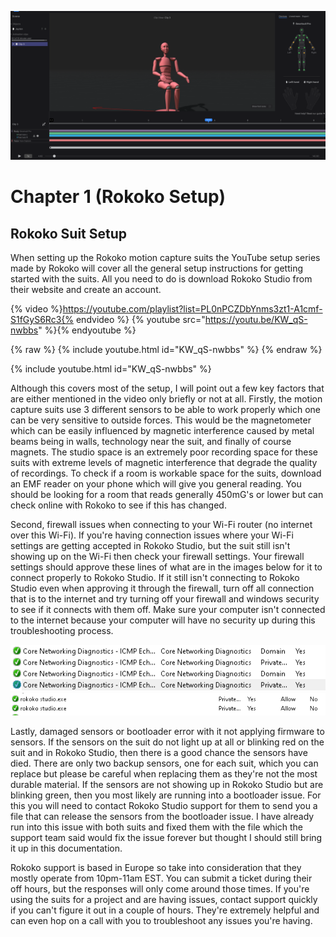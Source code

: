 ![Rokoko Scene](/assets/rokoko_chap1.png)

# Chapter 1 (Rokoko Setup)

## Rokoko Suit Setup

When setting up the Rokoko motion capture suits the YouTube setup series made by Rokoko will cover all the general setup instructions for getting started with the suits. All you need to do is download Rokoko Studio from their website and create an account. 


{% video %}https://youtube.com/playlist?list=PL0nPCZDbYnms3zt1-A1cmf-S1fGyS6Rc3{% endvideo %}
{% youtube src="https://youtu.be/KW_qS-nwbbs" %}{% endyoutube %}

{% raw %} {% include youtube.html id="KW_qS-nwbbs" %} {% endraw %}

 {% include youtube.html id="KW_qS-nwbbs" %} 

Although this covers most of the setup, I will point out a few key factors that are either mentioned in the video only briefly or not at all. Firstly, the motion capture suits use 3 different sensors to be able to work properly which one can be very sensitive to outside forces. This would be the magnetometer which can be easily influenced by magnetic interference caused by metal beams being in walls, technology near the suit, and finally of course magnets. The studio space is an extremely poor recording space for these suits with extreme levels of magnetic interference that degrade the quality of recordings. To check if a room is workable space for the suits, download an EMF reader on your phone which will give you general reading. You should be looking for a room that reads generally 450mG's or lower but can check online with Rokoko to see if this has changed. 

Second, firewall issues when connecting to your Wi-Fi router (no internet over this Wi-Fi). If you're having connection issues where your Wi-Fi settings are getting accepted in Rokoko Studio, but the suit still isn't showing up on the Wi-Fi then check your firewall settings. Your firewall settings should approve these lines of what are in the images below for it to connect properly to Rokoko Studio. If it still isn't connecting to Rokoko Studio even when approving it through the firewall, turn off all connection that is to the internet and try turning off your firewall and windows security to see if it connects with them off. Make sure your computer isn't connected to the internet because your computer will have no security up during this troubleshooting process.

![Hidden Firewall Changes](/assets/firewall1.png)
![Rokoko Studio Firewall](/assets/firewall2.png)

Lastly, damaged sensors or bootloader error with it not applying firmware to sensors. If the sensors on the suit do not light up at all or blinking red on the suit and in Rokoko Studio, then there is a good chance the sensors have died. There are only two backup sensors, one for each suit, which you can replace but please be careful when replacing them as they're not the most durable material. If the sensors are not showing up in Rokoko Studio but are blinking green, then you most likely are running into a bootloader issue. For this you will need to contact Rokoko Studio support for them to send you a file that can release the sensors from the bootloader issue. I have already run into this issue with both suits and fixed them with the file which the support team said would fix the issue forever but thought I should still bring it up in this documentation.

Rokoko support is based in Europe so take into consideration that they mostly operate from 10pm-11am EST. You can submit a ticket during their off hours, but the responses will only come around those times. If you're using the suits for a project and are having issues, contact support quickly if you can't figure it out in a couple of hours. They're extremely helpful and can even hop on a call with you to troubleshoot any issues you're having.

